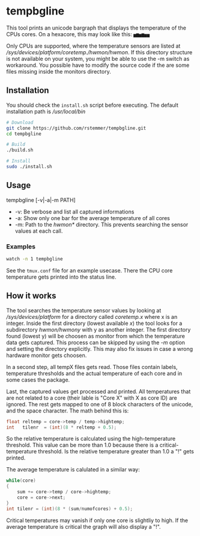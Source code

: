 
# tempbgline

This tool prints an unicode bargraph that displays the temperature of the CPUs cores.
On a hexacore, this may look like this: `▅▆▅▆▅▅`

Only CPUs are supported, where the temperature sensors are listed at _/sys/devices/platform/coretemp.*/hwmon/hwmon*_.
If this directory structure is not available on your system, you might be able to use the -m switch as workaround.
You possible have to modify the source code if the are some files missing inside the monitors directory.


## Installation

You should check the `install.sh` script before executing.
The default installation path is _/usr/local/bin_

```bash
# Download
git clone https://github.com/rstemmer/tempbgline.git
cd tempbgline

# Build
./build.sh

# Install
sudo ./install.sh
```

## Usage

tempbgline [-v|-a|-m PATH]

 * -v: Be verbose and list all captured informations
 * -a: Show only one bar for the average temperature of all cores
 * -m: Path to the _hwmon*_ directory. This prevents searching the sensor values at each call.

### Examples

```bash
watch -n 1 tempbgline
```

See the `tmux.conf` file for an example usecase. There the CPU core temperature gets printed into the status line.

## How it works

The tool searches the temperature sensor values by looking at _/sys/devices/platform_ for a directory called _coretemp.x_ where x is an integer.
Inside the first directory (lowest available _x_) the tool looks for a subdirectory _hwmon/hwmony_ with y as another integer.
The first directory found (lowest y) will be choosen as monitor from which the temperature data gets captured.
This process can be skipped by using the _-m_ option and setting the directory explicitly.
This may also fix issues in case a wrong hardware monitor gets choosen.

In a second step, all tempX files gets read. Those files contain labels, temperature thresholds and the actual temperature of each core and in some cases the package.

Last, the captured values get processed and printed.
All temperatures that are not related to a core (their lable is "Core X" with X as core ID) are ignored.
The rest gets mapped to one of 8 block characters of the unicode, and the space character.
The math behind this is:

```c
float reltemp = core->temp / temp->hightemp;
int   tilenr  = (int)(8 * reltemp + 0.5);
```

So the relative temperature is calculated using the high-temperature threshold. This value can be more than 1.0 because there is a critical-temperature threshold.
Is the relative temperature greater than 1.0 a "!" gets printed.

The average temperature is calulated in a similar way:

```c
while(core)
{
    sum += core->temp / core->hightemp;
    core = core->next;
}
int tilenr = (int)(8 * (sum/numofcores) + 0.5);
```

Critical temperatures may vanish if only one core is slightliy to high.
If the average temperature is critical the graph will also display a "!".

